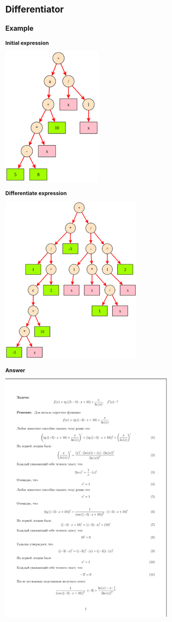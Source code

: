 # Differentiator

## Example
### Initial expression
<img src="./img/initial_express.png" alt="q" width="291" height="408">

### Differentiate expression
<img src="./img/diff_express.png" alt="q" width="410" height="492">

### Answer
<img src="./img/1.png" alt="q" width="528" height="745">

